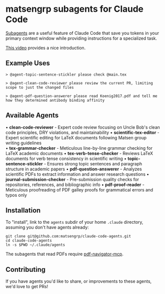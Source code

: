 # matsengrp subagents for Claude Code

[Subagents](https://docs.anthropic.com/en/docs/claude-code/sub-agents) are a useful feature of Claude Code that save you tokens in your primary context window while providing instructions for a specialized task.

[This video](https://www.youtube.com/watch?v=Pif98jOScYc) provides a nice introduction.


## Example Uses

```
> @agent-topic-sentence-stickler please check @main.tex
```

```
> @agent-clean-code-reviewer please review the current PR, limiting scope to just the changed files
```

```
> @agent-pdf-question-answerer please read Koenig2017.pdf and tell me how they determined antibody binding affinity
```


## Available Agents

• **clean-code-reviewer** - Expert code review focusing on Uncle Bob's clean code principles, DRY violations, and maintainability
• **scientific-tex-editor** - Expert scientific editing for LaTeX documents following Matsen group writing guidelines  
• **tex-grammar-checker** - Meticulous line-by-line grammar checking for LaTeX academic documents
• **tex-verb-tense-checker** - Reviews LaTeX documents for verb tense consistency in scientific writing
• **topic-sentence-stickler** - Ensures strong topic sentences and paragraph structure in academic papers
• **pdf-question-answerer** - Analyzes scientific PDFs to extract information and answer research questions
• **journal-submission-checker** - Pre-submission quality checks for repositories, references, and bibliographic info
• **pdf-proof-reader** - Meticulous proofreading of PDF galley proofs for grammatical errors and typos only


## Installation

To "install", link to the `agents` subdir of your home `.claude` directory, assuming you don't have agents already:

    git clone git@github.com:matsengrp/claude-code-agents.git
    cd claude-code-agents
    ln -s $PWD ~/.claude/agents


The subagents that read PDFs require [pdf-navigator-mcp](https://github.com/matsengrp/pdf-navigator-mcp).


## Contributing

If you have agents you'd like to share, or improvements to these agents, we'd love to get PRs!

